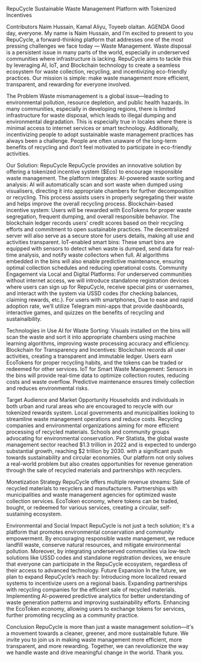 RepuCycle
Sustainable Waste Management Platform with Tokenized Incentives

Contributors
Naim Hussain, Kamal Aliyu, Toyeeb olaitan.
AGENDA
Good day, everyone. My name is Naim Hussain, and I’m excited to present to you RepuCycle, a forward-thinking platform that addresses one of the most pressing challenges we face today — Waste Management. Waste disposal is a persistent issue in many parts of the world, especially in underserved communities where infrastructure is lacking. RepuCycle aims to tackle this by leveraging AI, IoT, and Blockchain technology to create a seamless ecosystem for waste collection, recycling, and incentivizing eco-friendly practices. Our mission is simple: make waste management more efficient, transparent, and rewarding for everyone involved.

The Problem
Waste mismanagement is a global issue—leading to environmental pollution, resource depletion, and public health hazards. In many communities, especially in developing regions, there is limited infrastructure for waste disposal, which leads to illegal dumping and environmental degradation. This is especially true in locales where there is minimal access to internet services or smart technology.
Additionally, incentivizing people to adopt sustainable waste management practices has always been a challenge. People are often unaware of the long-term benefits of recycling and don’t feel motivated to participate in eco-friendly activities.

Our Solution: RepuCycle
RepuCycle provides an innovative solution by offering a tokenized incentive system ($Eco) to encourage responsible waste management. The platform integrates:
AI-powered waste sorting and analysis:
AI will automatically scan and sort waste when dumped using visualisers, directing it into appropriate chambers for further decomposition or recycling.
This process assists users in properly segregating their waste and helps improve the overall recycling process.
Blockchain-based incentive system:
Users will be rewarded with EcoTokens for proper waste segregation, frequent dumping, and overall responsible behavior.
The blockchain ledger records users' credit scores based on their recycling efforts and commitment to open sustainable practices.
The decentralized server will also serve as a secure store for users details, making all use and activities transparent.
IoT-enabled smart bins:
These smart bins are equipped with sensors to detect when waste is dumped, send data for real-time analysis, and notify waste collectors when full.
AI algorithms embedded in the bins will also enable predictive maintenance, ensuring optimal collection schedules and reducing operational costs.
Community Engagement via Local and Digital Platforms:
For underserved communities without internet access, we will introduce standalone registration devices where users can sign up for RepuCycle, receive special pins or usernames, and interact with the system via USSD codes (for checking balances, claiming rewards, etc.).
For users with smartphones, Due to ease and rapid adoption rate, we’ll utilize Telegram mini-apps that provide dashboards, interactive games, and quizzes on the benefits of recycling and sustainaibility.

Technologies in Use
AI for Waste Sorting:
Visuals installed on the bins will scan the waste and sort it into appropriate chambers using machine learning algorithms, improving waste processing accuracy and efficiency.
Blockchain for Transparency and Incentives:
Blockchain records all user activities, creating a transparent and immutable ledger. Users earn EcoTokens for proper recycling habits, and the tokens can be traded or redeemed for other services.
IoT for Smart Waste Management:
Sensors in the bins will provide real-time data to optimize collection routes, reducing costs and waste overflow. Predictive maintenance ensures timely collection and reduces environmental risks.


Target Audience and Market Opportunity
Households and individuals in both urban and rural areas who are encouraged to recycle with our tokenized rewards system.
Local governments and municipalities looking to streamline waste management operations and reduce costs.
Recycling companies and environmental organizations aiming for more efficient processing of recycled materials.
Schools and community groups advocating for environmental conservation.
Per Statista, the global waste management sector reached $1.3 trillion in 2022 and is expected to undergo substantial growth, reaching $2 trillion by 2030. with a significant push towards sustainability and circular economies. Our platform not only solves a real-world problem but also creates opportunities for revenue generation through the sale of recycled materials and partnerships with recyclers.

Monetization Strategy
RepuCycle offers multiple revenue streams:
Sale of recycled materials to recyclers and manufacturers.
Partnerships with municipalities and waste management agencies for optimized waste collection services.
EcoToken economy, where tokens can be traded, bought, or redeemed for various services, creating a circular, self-sustaining ecosystem.

Environmental and Social Impact
RepuCycle is not just a tech solution; it's a platform that promotes environmental conservation and community empowerment. By encouraging responsible waste management, we reduce landfill waste, conserve natural resources, and mitigate environmental pollution.
Moreover, by integrating underserved communities via low-tech solutions like USSD codes and standalone registration devices, we ensure that everyone can participate in the RepuCycle ecosystem, regardless of their access to advanced technology.
Future Expansion
In the future, we plan to expand RepuCycle’s reach by:
Introducing more localized reward systems to incentivize users on a regional basis.
Expanding partnerships with recycling companies for the efficient sale of recycled materials.
Implementing AI-powered predictive analytics for better understanding of waste generation patterns and improving sustainability efforts.
Enhancing the EcoToken economy, allowing users to exchange tokens for services, further promoting recycling as a community practice.

Conclusion
RepuCycle is more than just a waste management solution—it's a movement towards a cleaner, greener, and more sustainable future. We invite you to join us in making waste management more efficient, more transparent, and more rewarding. Together, we can revolutionize the way we handle waste and drive meaningful change in the world.
Thank you.


